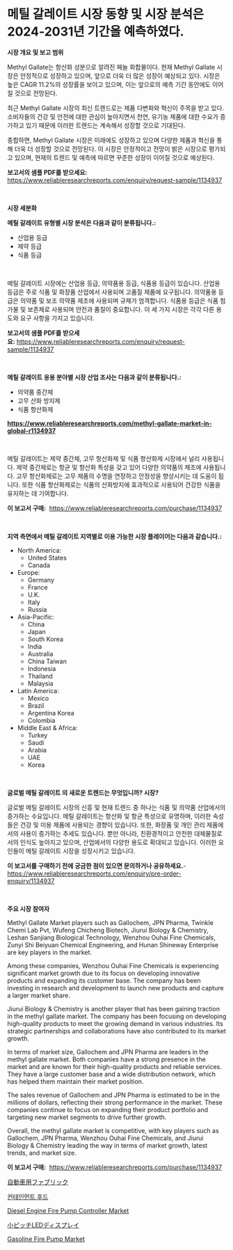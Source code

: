 <p><h1>메틸 갈레이트 시장 동향 및 시장 분석은 2024-2031년 기간을 예측하였다.</h1></p><p><strong>시장 개요 및 보고 범위</strong></p>
<p><p>Methyl Gallate는 항산화 성분으로 알려진 페놀 화합물이다. 현재 Methyl Gallate 시장은 안정적으로 성장하고 있으며, 앞으로 더욱 더 많은 성장이 예상되고 있다. 시장은 높은 CAGR 11.2%의 성장률을 보이고 있으며, 이는 앞으로의 예측 기간 동안에도 이어질 것으로 전망된다.</p><p>최근 Methyl Gallate 시장의 최신 트렌드로는 제품 다변화와 혁신이 주목을 받고 있다. 소비자들의 건강 및 안전에 대한 관심이 높아지면서 천연, 유기농 제품에 대한 수요가 증가하고 있기 때문에 이러한 트렌드는 계속해서 성장할 것으로 기대된다.</p><p>종합하면, Methyl Gallate 시장은 미래에도 성장하고 있으며 다양한 제품과 혁신을 통해 더욱 더 성장할 것으로 전망된다. 이 시장은 안정적이고 전망이 밝은 시장으로 평가되고 있으며, 현재의 트렌드 및 예측에 따르면 꾸준한 성장이 이어질 것으로 예상된다.</p></p>
<p><strong>보고서의 샘플 PDF를 받으세요:</strong> <a href="https://www.reliableresearchreports.com/enquiry/request-sample/1134937">https://www.reliableresearchreports.com/enquiry/request-sample/1134937</a></p>
<p>&nbsp;</p>
<p><strong>시장 세분화</strong></p>
<p><strong>메틸 갈레이트 유형별 시장 분석은 다음과 같이 분류됩니다.:</strong></p>
<p><ul><li>산업용 등급</li><li>제약 등급</li><li>식품 등급</li></ul></p>
<p>&nbsp;</p>
<p><p>메틸 갈레이트 시장에는 산업용 등급, 의약품용 등급, 식품용 등급이 있습니다. 산업용 등급은 주로 식품 및 화장품 산업에서 사용되며 고품질 제품에 요구됩니다. 의약품용 등급은 의약품 및 보조 의약품 제조에 사용되며 규제가 엄격합니다. 식품용 등급은 식품 첨가물 및 보존제로 사용되며 안전과 품질이 중요합니다. 이 세 가지 시장은 각각 다른 용도와 요구 사항을 가지고 있습니다.</p></p>
<p><strong>보고서의 샘플 PDF를 받으세요:</strong>&nbsp;<a href="https://www.reliableresearchreports.com/enquiry/request-sample/1134937">https://www.reliableresearchreports.com/enquiry/request-sample/1134937</a></p>
<p>&nbsp;</p>
<p><strong> 메틸 갈레이트 응용 분야별 시장 산업 조사는 다음과 같이 분류됩니다.:</strong></p>
<p><ul><li>의약품 중간체</li><li>고무 산화 방지제</li><li>식품 항산화제</li></ul></p>
<p><strong><a href="https://www.reliableresearchreports.com/methyl-gallate-market-in-global-r1134937">https://www.reliableresearchreports.com/methyl-gallate-market-in-global-r1134937</a></strong></p>
<p>&nbsp;</p>
<p><p>메틸 갈레이트는 제약 중간체, 고무 항산화제 및 식품 항산화제 시장에서 널리 사용됩니다. 제약 중간체로는 항균 및 항산화 특성을 갖고 있어 다양한 의약품의 제조에 사용됩니다. 고무 항산화제로는 고무 제품의 수명을 연장하고 안정성을 향상시키는 데 도움이 됩니다. 또한 식품 항산화제로는 식품의 산화방지에 효과적으로 사용되어 건강한 식품을 유지하는 데 기여합니다.</p></p>
<p><strong>이 보고서 구매:</strong>&nbsp; <a href="https://www.reliableresearchreports.com/purchase/1134937">https://www.reliableresearchreports.com/purchase/1134937</a></p>
<p>&nbsp;</p>
<p><strong>지역 측면에서 메틸 갈레이트 지역별로 이용 가능한 시장 플레이어는 다음과 같습니다.:</strong></p>
<p><ul>
    <li>
        North America:
        <ul>
            <li>United States</li>
            <li>Canada</li>
        </ul>
    </li>
    <li>
        Europe:
        <ul>
            <li>Germany</li>
            <li>France</li>
            <li>U.K.</li>
            <li>Italy</li>
            <li>Russia</li>
        </ul>
    </li>
    <li>
        Asia-Pacific:
        <ul>
            <li>China</li>
            <li>Japan</li>
            <li>South Korea</li>
            <li>India</li>
            <li>Australia</li>
            <li>China Taiwan</li>
            <li>Indonesia</li>
            <li>Thailand</li>
            <li>Malaysia</li>
        </ul>
    </li>
    <li>
        Latin America:
        <ul>
            <li>Mexico</li>
            <li>Brazil</li>
            <li>Argentina Korea</li>
            <li>Colombia</li>
        </ul>
    </li>
    <li>
        Middle East & Africa:
        <ul>
            <li>Turkey</li>
            <li>Saudi</li>
            <li>Arabia</li>
            <li>UAE</li>
            <li>Korea</li>
        </ul>
    </li>
    </ul></p>
<p>&nbsp;</p>
<p><strong>글로벌 메틸 갈레이트 의 새로운 트렌드는 무엇입니까? 시장?</strong></p>
<p><p>글로벌 메틸 갈레이트 시장의 신흥 및 현재 트렌드 중 하나는 식품 및 의약품 산업에서의 증가하는 수요입니다. 메틸 갈레이트는 항산화 및 항균 특성으로 유명하며, 이러한 속성들은 건강 및 미용 제품에 사용되는 경향이 있습니다. 또한, 화장품 및 개인 관리 제품에서의 사용이 증가하는 추세도 있습니다. 뿐만 아니라, 친환경적이고 안전한 대체물질로서의 인식도 높아지고 있으며, 산업에서의 다양한 용도로 확대되고 있습니다. 이러한 요인들이 메틸 갈레이트 시장을 성장시키고 있습니다.</p></p>
<p><strong>이 보고서를 구매하기 전에 궁금한 점이 있으면 문의하거나 공유하세요.</strong>- <a href="https://www.reliableresearchreports.com/enquiry/pre-order-enquiry/1134937">https://www.reliableresearchreports.com/enquiry/pre-order-enquiry/1134937</a></p>
<p>&nbsp;</p>
<p><strong>주요 시장 참여자</strong></p>
<p><p>Methyl Gallate Market players such as Gallochem, JPN Pharma, Twinkle Chemi Lab Pvt, Wufeng Chicheng Biotech, Jiurui Biology & Chemistry, Leshan Sanjiang Biological Technology, Wenzhou Ouhai Fine Chemicals, Zunyi Shi Beiyuan Chemical Engineering, and Hunan Shineway Enterprise are key players in the market.</p><p>Among these companies, Wenzhou Ouhai Fine Chemicals is experiencing significant market growth due to its focus on developing innovative products and expanding its customer base. The company has been investing in research and development to launch new products and capture a larger market share.</p><p>Jiurui Biology & Chemistry is another player that has been gaining traction in the methyl gallate market. The company has been focusing on developing high-quality products to meet the growing demand in various industries. Its strategic partnerships and collaborations have also contributed to its market growth.</p><p>In terms of market size, Gallochem and JPN Pharma are leaders in the methyl gallate market. Both companies have a strong presence in the market and are known for their high-quality products and reliable services. They have a large customer base and a wide distribution network, which has helped them maintain their market position.</p><p>The sales revenue of Gallochem and JPN Pharma is estimated to be in the millions of dollars, reflecting their strong performance in the market. These companies continue to focus on expanding their product portfolio and targeting new market segments to drive further growth.</p><p>Overall, the methyl gallate market is competitive, with key players such as Gallochem, JPN Pharma, Wenzhou Ouhai Fine Chemicals, and Jiurui Biology & Chemistry leading the way in terms of market growth, latest trends, and market size.</p></p>
<p><strong>이 보고서 구매:</strong>&nbsp;&nbsp;<a href="https://www.reliableresearchreports.com/purchase/1134937">https://www.reliableresearchreports.com/purchase/1134937</a></p>
<p><p><a href="https://github.com/dzy793153605/Market-Research-Report-List-1/blob/main/530024428873.md">自動車用ファブリック</a></p><p><a href="https://github.com/plelbej847484502/Market-Research-Report-List-1/blob/main/309065526507.md">컨테인먼트 후드</a></p><p><a href="https://github.com/jj19131/Market-Research-Report-List-2/blob/main/diesel-engine-fire-pump-controller-market.md">Diesel Engine Fire Pump Controller Market</a></p><p><a href="https://github.com/EthanMorar2011/Market-Research-Report-List-1/blob/main/209927728874.md">小ピッチLEDディスプレイ</a></p><p><a href="https://github.com/marloy8/Market-Research-Report-List-4/blob/main/gasoline-fire-pump-market.md">Gasoline Fire Pump Market</a></p></p>